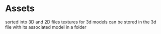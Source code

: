 # Assets

sorted into 3D and 2D files
textures for 3d models can be stored in the 3d file with its associated model in a folder

